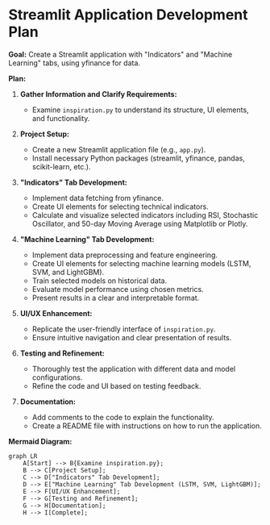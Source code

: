 # Streamlit Application Development Plan

**Goal:** Create a Streamlit application with "Indicators" and "Machine Learning" tabs, using yfinance for data.

**Plan:**

1.  **Gather Information and Clarify Requirements:**
    *   Examine `inspiration.py` to understand its structure, UI elements, and functionality.

2.  **Project Setup:**
    *   Create a new Streamlit application file (e.g., `app.py`).
    *   Install necessary Python packages (streamlit, yfinance, pandas, scikit-learn, etc.).

3.  **"Indicators" Tab Development:**
    *   Implement data fetching from yfinance.
    *   Create UI elements for selecting technical indicators.
    *   Calculate and visualize selected indicators including RSI, Stochastic Oscillator, and 50-day Moving Average using Matplotlib or Plotly.

4.  **"Machine Learning" Tab Development:**
    *   Implement data preprocessing and feature engineering.
    *   Create UI elements for selecting machine learning models (LSTM, SVM, and LightGBM).
    *   Train selected models on historical data.
    *   Evaluate model performance using chosen metrics.
    *   Present results in a clear and interpretable format.

5.  **UI/UX Enhancement:**
    *   Replicate the user-friendly interface of `inspiration.py`.
    *   Ensure intuitive navigation and clear presentation of results.

6.  **Testing and Refinement:**
    *   Thoroughly test the application with different data and model configurations.
    *   Refine the code and UI based on testing feedback.

7.  **Documentation:**
    *   Add comments to the code to explain the functionality.
    *   Create a README file with instructions on how to run the application.

**Mermaid Diagram:**

```mermaid
graph LR
    A[Start] --> B{Examine inspiration.py};
    B --> C[Project Setup];
    C --> D["Indicators" Tab Development];
    D --> E["Machine Learning" Tab Development (LSTM, SVM, LightGBM)];
    E --> F[UI/UX Enhancement];
    F --> G[Testing and Refinement];
    G --> H[Documentation];
    H --> I[Complete];